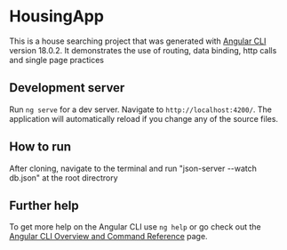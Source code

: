 # HousingApp

This is a house searching project that was generated with [Angular CLI](https://github.com/angular/angular-cli) version 18.0.2. It demonstrates the use of routing, data binding, http calls and single page practices

## Development server

Run `ng serve` for a dev server. Navigate to `http://localhost:4200/`. The application will automatically reload if you change any of the source files.

## How to run

After cloning, navigate to the terminal and run "json-server --watch db.json" at the root directrory

## Further help

To get more help on the Angular CLI use `ng help` or go check out the [Angular CLI Overview and Command Reference](https://angular.dev/tools/cli) page.
